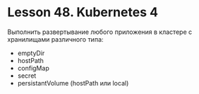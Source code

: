 # Lesson 48. Kubernetes 4

Выполнить развертывание любого приложения в кластере с хранилищами различного типа:
- emptyDir
- hostPath
- configMap
- secret
- persistantVolume (hostPath или local)
